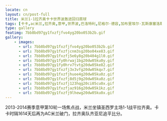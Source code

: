 ```yaml
---
locate: cn
layout: cn/post-full
title: 米兰1-1拉齐奥卡卡世界波轰进回归首球
tags: [卡卡,ac米兰,拉齐奥,意甲,世界波,巴洛特利,尼格尔·德容,加布里埃尔·瓦斯康塞洛斯·费雷拉,2013-2014]
type: gallery
featimg: 7bb8bd97gy1fxzfjfvo4yg20bo053b2b.gif
gallery:
    - images:
      - url: 7bb8bd97gy1fxzfjfvo4yg20bo053b2b.gif
      - url: 7bb8bd97gy1fxzfjcnm3sg20bo04xe83.gif
      - url: 7bb8bd97gy1fxzfj5e6y8g20b404g1l0.gif
      - url: 7bb8bd97gy1fy0hrwaj1bg20dw05ku0y.gif
      - url: 7bb8bd97gy1fy0hrv7tvtg20dw05ke82.gif
      - url: 7bb8bd97gy1fxzfj3x3vfg20dw05kqv7.gif
      - url: 7bb8bd97gy1fxzfjhuoe4g20dw05ku0z.gif
      - url: 7bb8bd97gy1fxzfj8d5j9g20dw05ku0z.gif
      - url: 7bb8bd97gy1fxzfj123hqg20ci05cu0x.gif
      - url: 7bb8bd97gy1fxzfjaz916g20dw05k1kz.gif
      - url: 7bb8bd97gy1fxzfj9lhewg20dw05ku0x.gif
---
```


2013-2014赛季意甲第10轮一场焦点战，米兰坐镇圣西罗主场1-1战平拉齐奥。卡卡时隔1614天后再为AC米兰破门，拉齐奥队齐亚尼追平比分。
　　